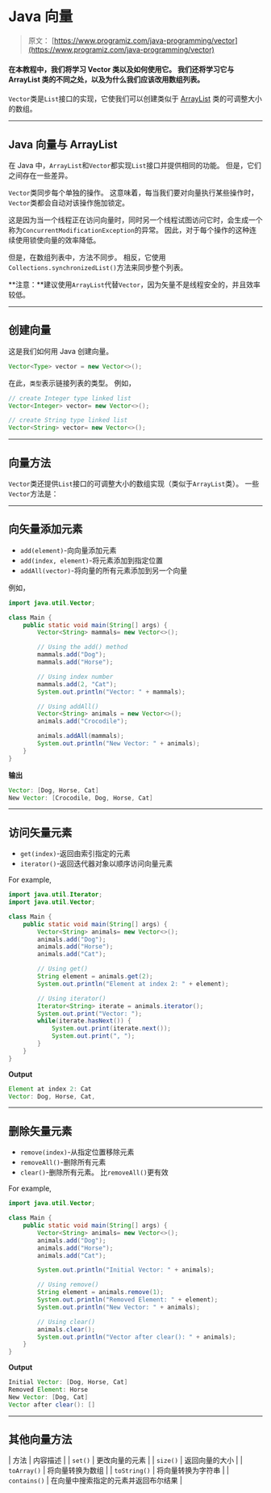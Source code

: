 # Java 向量

> 原文： [https://www.programiz.com/java-programming/vector](https://www.programiz.com/java-programming/vector)

#### 在本教程中，我们将学习 Vector 类以及如何使用它。 我们还将学习它与 ArrayList 类的不同之处，以及为什么我们应该改用数组列表。

`Vector`类是`List`接口的实现，它使我们可以创建类似于 [ArrayList](/java-programming/arraylist "Java ArrayList") 类的可调整大小的数组。

* * *

## Java 向量与 ArrayList

在 Java 中，`ArrayList`和`Vector`都实现`List`接口并提供相同的功能。 但是，它们之间存在一些差异。

`Vector`类同步每个单独的操作。 这意味着，每当我们要对向量执行某些操作时，`Vector`类都会自动对该操作施加锁定。

这是因为当一个线程正在访问向量时，同时另一个线程试图访问它时，会生成一个称为`ConcurrentModificationException`的异常。 因此，对于每个操作的这种连续使用锁使向量的效率降低。

但是，在数组列表中，方法不同步。 相反，它使用`Collections.synchronizedList()`方法来同步整个列表。

**注意：**建议使用`ArrayList`代替`Vector`，因为矢量不是线程安全的，并且效率较低。

* * *

## 创建向量

这是我们如何用 Java 创建向量。

```java
Vector<Type> vector = new Vector<>(); 
```

在此，`类型`表示链接列表的类型。 例如，

```java
// create Integer type linked list
Vector<Integer> vector= new Vector<>();

// create String type linked list
Vector<String> vector= new Vector<>(); 
```

* * *

## 向量方法

`Vector`类还提供`List`接口的可调整大小的数组实现（类似于`ArrayList`类）。 一些`Vector`方法是：

* * *

## 向矢量添加元素

*   `add(element)`-向向量添加元素
*   `add(index, element)`-将元素添加到指定位置
*   `addAll(vector)`-将向量的所有元素添加到另一个向量

例如，

```java
import java.util.Vector;

class Main {
    public static void main(String[] args) {
        Vector<String> mammals= new Vector<>();

        // Using the add() method
        mammals.add("Dog");
        mammals.add("Horse");

        // Using index number
        mammals.add(2, "Cat");
        System.out.println("Vector: " + mammals);

        // Using addAll()
        Vector<String> animals = new Vector<>();
        animals.add("Crocodile");

        animals.addAll(mammals);
        System.out.println("New Vector: " + animals);
    }
} 
```

**输出**

```java
Vector: [Dog, Horse, Cat]
New Vector: [Crocodile, Dog, Horse, Cat] 
```

* * *

## 访问矢量元素

*   `get(index)`-返回由索引指定的元素
*   `iterator()`-返回迭代器对象以顺序访问向量元素

For example,

```java
import java.util.Iterator;
import java.util.Vector;

class Main {
    public static void main(String[] args) {
        Vector<String> animals= new Vector<>();
        animals.add("Dog");
        animals.add("Horse");
        animals.add("Cat");

        // Using get()
        String element = animals.get(2);
        System.out.println("Element at index 2: " + element);

        // Using iterator()
        Iterator<String> iterate = animals.iterator();
        System.out.print("Vector: ");
        while(iterate.hasNext()) {
            System.out.print(iterate.next());
            System.out.print(", ");
        }
    }
} 
```

**Output**

```java
Element at index 2: Cat
Vector: Dog, Horse, Cat, 
```

* * *

## 删除矢量元素

*   `remove(index)`-从指定位置移除元素
*   `removeAll()`-删除所有元素
*   `clear()`-删除所有元素。 比`removeAll()`更有效

For example,

```java
import java.util.Vector;

class Main {
    public static void main(String[] args) {
        Vector<String> animals= new Vector<>();
        animals.add("Dog");
        animals.add("Horse");
        animals.add("Cat");

        System.out.println("Initial Vector: " + animals);

        // Using remove()
        String element = animals.remove(1);
        System.out.println("Removed Element: " + element);
        System.out.println("New Vector: " + animals);

        // Using clear()
        animals.clear();
        System.out.println("Vector after clear(): " + animals);
    }
} 
```

**Output**

```java
Initial Vector: [Dog, Horse, Cat]
Removed Element: Horse
New Vector: [Dog, Cat]
Vector after clear(): [] 
```

* * *

## 其他向量方法

| 方法 | 内容描述 |
| `set()` | 更改向量的元素 |
| `size()` | 返回向量的大小 |
| `toArray()` | 将向量转换为数组 |
| `toString()` | 将向量转换为字符串 |
| `contains()` | 在向量中搜索指定的元素并返回布尔结果 |